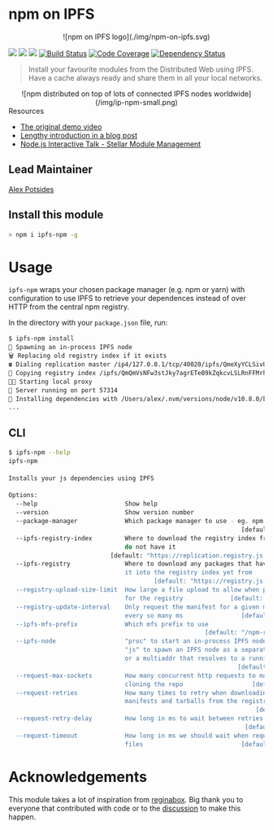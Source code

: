 # npm on IPFS

<div align='center'>
  ![npm on IPFS logo](./img/npm-on-ipfs.svg)
</div>

[![](https://img.shields.io/badge/made%20by-Protocol%20Labs-blue.svg?style=flat-square)](https://protocol.ai)
[![](https://img.shields.io/badge/project-IPFS-blue.svg?style=flat-square)](http://ipfs.io/)
[![](https://img.shields.io/badge/freenode-%23ipfs-blue.svg?style=flat-square)](http://webchat.freenode.net/?channels=%23ipfs)
[![Build Status](https://ci.ipfs.team/buildStatus/icon?job=IPFS%20Shipyard/npm-on-ipfs/master)](https://ci.ipfs.team/job/IPFS%20Shipyard/job/npm-on-ipfs/job/master/)
[![Code Coverage](https://codecov.io/gh/ipfs-shipyard/npm-on-ipfs/branch/master/graph/badge.svg)](https://codecov.io/gh/ipfs-shipyard/npm-on-ipfs)
[![Dependency Status](https://david-dm.org/ipfs-shipyard/npm-on-ipfs.svg?style=flat-square)](https://david-dm.org/ipfs-shipyard/npm-on-ipfs)

> Install your favourite modules from the Distributed Web using IPFS. Have a cache always ready and share them in all your local networks.

<div align='center'>
  ![npm distributed on top of lots of connected IPFS nodes worldwide](/img/ip-npm-small.png)
</div

## Resources

- [The original demo video](https://vimeo.com/147968322)
- [Lengthy introduction in a blog post](http://daviddias.me/blog/stellar-module-management/)
- [Node.js Interactive Talk - Stellar Module Management](https://www.youtube.com/watch?v=-S-Tc7Gl8FM)

## Lead Maintainer

[Alex Potsides](https://github.com/achingbrain)

## Install this module

```bash
> npm i ipfs-npm -g
```

# Usage

`ipfs-npm` wraps your chosen package manager (e.g. npm or yarn) with configuration to use IPFS to retrieve your dependences instead of over HTTP from the central npm registry.

In the directory with your `package.json` file, run:

```bash
$ ipfs-npm install
👿 Spawning an in-process IPFS node
🗑️ Replacing old registry index if it exists
☎️ Dialing replication master /ip4/127.0.0.1/tcp/40020/ipfs/QmeXyYCLSivUn5Ju31jjPBYNKdncbzzEf6zdN2DyrdLAbe
📠 Copying registry index /ipfs/QmQmVsNFw3stJky7agrETeB9kZqkcvLSLRnFFMrhiR8zG1 to /npm-registry
👩‍🚀 Starting local proxy
🚀 Server running on port 57314
🎁 Installing dependencies with /Users/alex/.nvm/versions/node/v10.8.0/bin/npm
...
```

## CLI

```bash
$ ipfs-npm --help
ipfs-npm

Installs your js dependencies using IPFS

Options:
  --help                        Show help                              [boolean]
  --version                     Show version number                    [boolean]
  --package-manager             Which package manager to use - eg. npm or yarn
                                                                [default: "npm"]
  --ipfs-registry-index         Where to download the registry index from if we
                                do not have it
                            [default: "https://replication.registry.js.ipfs.io"]
  --ipfs-registry               Where to download any packages that haven't made
                                it into the registry index yet from
                                        [default: "https://registry.js.ipfs.io"]
  --registry-upload-size-limit  How large a file upload to allow when proxying
                                for the registry             [default: "1024MB"]
  --registry-update-interval    Only request the manifest for a given module
                                every so many ms                [default: 60000]
  --ipfs-mfs-prefix             Which mfs prefix to use
                                                      [default: "/npm-registry"]
  --ipfs-node                   "proc" to start an in-process IPFS node, "go" or
                                "js" to spawn an IPFS node as a separate process
                                or a multiaddr that resolves to a running node
                                                               [default: "proc"]
  --request-max-sockets         How many concurrent http requests to make while
                                cloning the repo                   [default: 10]
  --request-retries             How many times to retry when downloading
                                manifests and tarballs from the registry
                                                                    [default: 5]
  --request-retry-delay         How long in ms to wait between retries
                                                                 [default: 1000]
  --request-timeout             How long in ms we should wait when requesting
                                files                           [default: 30000]
```

# Acknowledgements

This module takes a lot of inspiration from [reginabox](https://www.npmjs.com/package/reginabox). Big thank you to everyone that contributed with code or to the [discussion](https://github.com/ipfs/notes/issues/2) to make this happen.
